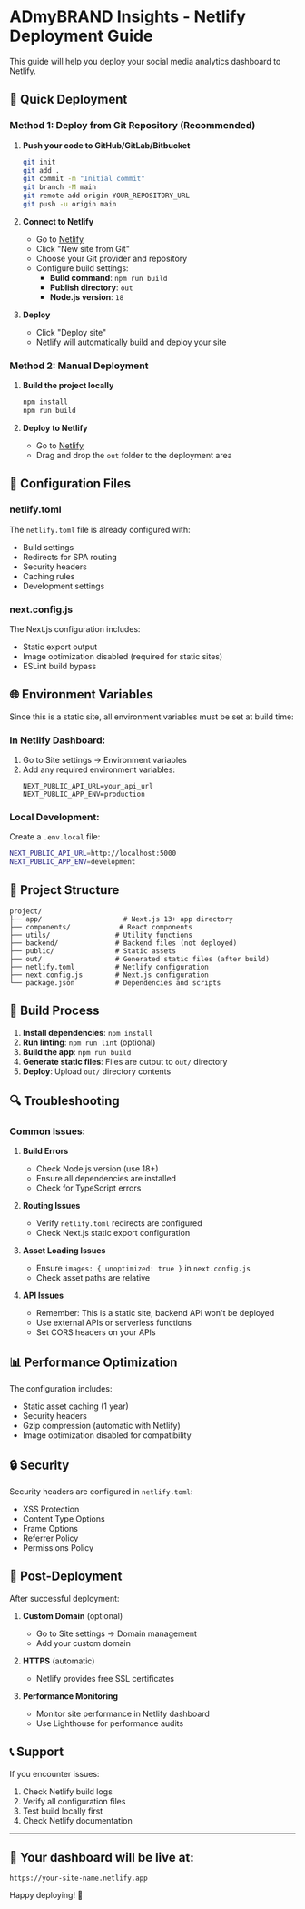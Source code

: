 # ADmyBRAND Insights - Netlify Deployment Guide

This guide will help you deploy your social media analytics dashboard to Netlify.

## 🚀 Quick Deployment

### Method 1: Deploy from Git Repository (Recommended)

1. **Push your code to GitHub/GitLab/Bitbucket**
   ```bash
   git init
   git add .
   git commit -m "Initial commit"
   git branch -M main
   git remote add origin YOUR_REPOSITORY_URL
   git push -u origin main
   ```

2. **Connect to Netlify**
   - Go to [Netlify](https://app.netlify.com/)
   - Click "New site from Git"
   - Choose your Git provider and repository
   - Configure build settings:
     - **Build command**: `npm run build`
     - **Publish directory**: `out`
     - **Node.js version**: `18`

3. **Deploy**
   - Click "Deploy site"
   - Netlify will automatically build and deploy your site

### Method 2: Manual Deployment

1. **Build the project locally**
   ```bash
   npm install
   npm run build
   ```

2. **Deploy to Netlify**
   - Go to [Netlify](https://app.netlify.com/)
   - Drag and drop the `out` folder to the deployment area

## 🔧 Configuration Files

### netlify.toml
The `netlify.toml` file is already configured with:
- Build settings
- Redirects for SPA routing
- Security headers
- Caching rules
- Development settings

### next.config.js
The Next.js configuration includes:
- Static export output
- Image optimization disabled (required for static sites)
- ESLint build bypass

## 🌐 Environment Variables

Since this is a static site, all environment variables must be set at build time:

### In Netlify Dashboard:
1. Go to Site settings → Environment variables
2. Add any required environment variables:
   ```
   NEXT_PUBLIC_API_URL=your_api_url
   NEXT_PUBLIC_APP_ENV=production
   ```

### Local Development:
Create a `.env.local` file:
```bash
NEXT_PUBLIC_API_URL=http://localhost:5000
NEXT_PUBLIC_APP_ENV=development
```

## 📁 Project Structure

```
project/
├── app/                    # Next.js 13+ app directory
├── components/            # React components
├── utils/                # Utility functions
├── backend/              # Backend files (not deployed)
├── public/               # Static assets
├── out/                  # Generated static files (after build)
├── netlify.toml          # Netlify configuration
├── next.config.js        # Next.js configuration
└── package.json          # Dependencies and scripts
```

## 🚦 Build Process

1. **Install dependencies**: `npm install`
2. **Run linting**: `npm run lint` (optional)
3. **Build the app**: `npm run build`
4. **Generate static files**: Files are output to `out/` directory
5. **Deploy**: Upload `out/` directory contents

## 🔍 Troubleshooting

### Common Issues:

1. **Build Errors**
   - Check Node.js version (use 18+)
   - Ensure all dependencies are installed
   - Check for TypeScript errors

2. **Routing Issues**
   - Verify `netlify.toml` redirects are configured
   - Check Next.js static export configuration

3. **Asset Loading Issues**
   - Ensure `images: { unoptimized: true }` in `next.config.js`
   - Check asset paths are relative

4. **API Issues**
   - Remember: This is a static site, backend API won't be deployed
   - Use external APIs or serverless functions
   - Set CORS headers on your APIs

## 📊 Performance Optimization

The configuration includes:
- Static asset caching (1 year)
- Security headers
- Gzip compression (automatic with Netlify)
- Image optimization disabled for compatibility

## 🔒 Security

Security headers are configured in `netlify.toml`:
- XSS Protection
- Content Type Options
- Frame Options
- Referrer Policy
- Permissions Policy

## 🎯 Post-Deployment

After successful deployment:

1. **Custom Domain** (optional)
   - Go to Site settings → Domain management
   - Add your custom domain

2. **HTTPS** (automatic)
   - Netlify provides free SSL certificates

3. **Performance Monitoring**
   - Monitor site performance in Netlify dashboard
   - Use Lighthouse for performance audits

## 📞 Support

If you encounter issues:
1. Check Netlify build logs
2. Verify all configuration files
3. Test build locally first
4. Check Netlify documentation

---

## 🎉 Your dashboard will be live at:
`https://your-site-name.netlify.app`

Happy deploying! 🚀
